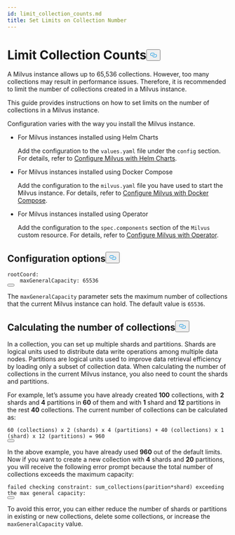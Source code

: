 ```yaml
---
id: limit_collection_counts.md
title: Set Limits on Collection Number
---
```

<h1 id="Limit-Collection-Counts" class="common-anchor-header">Limit Collection Counts<button data-href="#Limit-Collection-Counts" class="anchor-icon" translate="no">
      <svg translate="no"
        aria-hidden="true"
        focusable="false"
        height="20"
        version="1.1"
        viewBox="0 0 16 16"
        width="16"
      >
        <path
          fill="#0092E4"
          fill-rule="evenodd"
          d="M4 9h1v1H4c-1.5 0-3-1.69-3-3.5S2.55 3 4 3h4c1.45 0 3 1.69 3 3.5 0 1.41-.91 2.72-2 3.25V8.59c.58-.45 1-1.27 1-2.09C10 5.22 8.98 4 8 4H4c-.98 0-2 1.22-2 2.5S3 9 4 9zm9-3h-1v1h1c1 0 2 1.22 2 2.5S13.98 12 13 12H9c-.98 0-2-1.22-2-2.5 0-.83.42-1.64 1-2.09V6.25c-1.09.53-2 1.84-2 3.25C6 11.31 7.55 13 9 13h4c1.45 0 3-1.69 3-3.5S14.5 6 13 6z"
        ></path>
      </svg>
    </button></h1><p>A Milvus instance allows up to 65,536 collections. However, too many collections may result in performance issues. Therefore, it is recommended to limit the number of collections created in a Milvus instance.</p>
<p>This guide provides instructions on how to set limits on the number of collections in a Milvus instance.</p>
<p>Configuration varies with the way you install the Milvus instance.</p>
<ul>
<li><p>For Milvus instances installed using Helm Charts</p>
<p>Add the configuration to the <code translate="no">values.yaml</code> file under the <code translate="no">config</code> section. For details, refer to <a href="/docs/configure-helm.md">Configure Milvus with Helm Charts</a>.</p></li>
<li><p>For Milvus instances installed using Docker Compose</p>
<p>Add the configuration to the <code translate="no">milvus.yaml</code> file you have used to start the Milvus instance. For details, refer to <a href="/docs/configure-docker.md">Configure Milvus with Docker Compose</a>.</p></li>
<li><p>For Milvus instances installed using Operator</p>
<p>Add the configuration to the <code translate="no">spec.components</code> section of the <code translate="no">Milvus</code> custom resource. For details, refer to <a href="/docs/configure_operator.md">Configure Milvus with Operator</a>.</p></li>
</ul>
<h2 id="Configuration-options" class="common-anchor-header">Configuration options<button data-href="#Configuration-options" class="anchor-icon" translate="no">
      <svg translate="no"
        aria-hidden="true"
        focusable="false"
        height="20"
        version="1.1"
        viewBox="0 0 16 16"
        width="16"
      >
        <path
          fill="#0092E4"
          fill-rule="evenodd"
          d="M4 9h1v1H4c-1.5 0-3-1.69-3-3.5S2.55 3 4 3h4c1.45 0 3 1.69 3 3.5 0 1.41-.91 2.72-2 3.25V8.59c.58-.45 1-1.27 1-2.09C10 5.22 8.98 4 8 4H4c-.98 0-2 1.22-2 2.5S3 9 4 9zm9-3h-1v1h1c1 0 2 1.22 2 2.5S13.98 12 13 12H9c-.98 0-2-1.22-2-2.5 0-.83.42-1.64 1-2.09V6.25c-1.09.53-2 1.84-2 3.25C6 11.31 7.55 13 9 13h4c1.45 0 3-1.69 3-3.5S14.5 6 13 6z"
        ></path>
      </svg>
    </button></h2><pre><code translate="no" class="language-yaml"><span class="hljs-attr">rootCoord:</span>
    <span class="hljs-attr">maxGeneralCapacity:</span> <span class="hljs-number">65536</span>
<button class="copy-code-btn"></button></code></pre>
<p>The <code translate="no">maxGeneralCapacity</code> parameter sets the maximum number of collections that the current Milvus instance can hold. The default value is <code translate="no">65536</code>.</p>
<h2 id="Calculating-the-number-of-collections" class="common-anchor-header">Calculating the number of collections<button data-href="#Calculating-the-number-of-collections" class="anchor-icon" translate="no">
      <svg translate="no"
        aria-hidden="true"
        focusable="false"
        height="20"
        version="1.1"
        viewBox="0 0 16 16"
        width="16"
      >
        <path
          fill="#0092E4"
          fill-rule="evenodd"
          d="M4 9h1v1H4c-1.5 0-3-1.69-3-3.5S2.55 3 4 3h4c1.45 0 3 1.69 3 3.5 0 1.41-.91 2.72-2 3.25V8.59c.58-.45 1-1.27 1-2.09C10 5.22 8.98 4 8 4H4c-.98 0-2 1.22-2 2.5S3 9 4 9zm9-3h-1v1h1c1 0 2 1.22 2 2.5S13.98 12 13 12H9c-.98 0-2-1.22-2-2.5 0-.83.42-1.64 1-2.09V6.25c-1.09.53-2 1.84-2 3.25C6 11.31 7.55 13 9 13h4c1.45 0 3-1.69 3-3.5S14.5 6 13 6z"
        ></path>
      </svg>
    </button></h2><p>In a collection, you can set up multiple shards and partitions. Shards are logical units used to distribute data write operations among multiple data nodes. Partitions are logical units used to improve data retrieval efficiency by loading only a subset of collection data. When calculating the number of collections in the current Milvus instance, you also need to count the shards and partitions.</p>
<p>For example, let’s assume you have already created <strong>100</strong> collections, with <strong>2</strong> shards and <strong>4</strong> partitions in <strong>60</strong> of them and with <strong>1</strong> shard and <strong>12</strong> partitions in the rest <strong>40</strong> collections. The current number of collections can be calculated as:</p>
<pre><code translate="no">60 (collections) x 2 (shards) x 4 (partitions) + 40 (collections) x 1 (shard) x 12 (partitions) = 960
<button class="copy-code-btn"></button></code></pre>
<p>In the above example, you have already used <strong>960</strong> out of the default limits. Now if you want to create a new collection with <strong>4</strong> shards and <strong>20</strong> partitions, you will receive the following error prompt because the total number of collections exceeds the maximum capacity:</p>
<pre><code translate="no" class="language-shell">failed checking constraint: sum_collections(parition*shard) exceeding the max general capacity:
<button class="copy-code-btn"></button></code></pre>
<p>To avoid this error, you can either reduce the number of shards or partitions in existing or new collections, delete some collections, or increase the <code translate="no">maxGeneralCapacity</code> value.</p>
